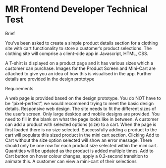 # MR Frontend Developer Technical Test

 Brief

You’ve been asked to create a simple product details section for a clothing site with cart functionality to store a customer’s product selections. The clothing site will comprise a client-side app in Javascript, HTML, CSS.

A T-shirt is displayed on a product page and it has various sizes which a customer can purchase. Images for the Product Screen and Mini-Cart are attached to give you an idea of how this is visualised in the app. Further details are provided in the design prototype


Requirements

A web page is provided based on the design prototype. You do NOT have to be “pixel-perfect”, we would recommend trying to meet the basic design details.
Responsive web design. The site needs to fit the different sizes of the user’s screen. Only large desktop and mobile designs are provided. You need to fill in the blank on what the page looks like in between.
A customer can add a product with selected options (size) to a cart.
When the page is first loaded there is no size selected.
Successfully adding a product to the cart will populate this sized product in the mini cart section.
Clicking Add to Cart without the size option selected will show an error message.
There should only be one row for each product size selected within the mini cart. Quantities will be updated as the product is added multiple times.
Add to Cart button on hover colour changes, apply a 0.2-second transition to animate this.
A customer can view a mini-cart of their selections
